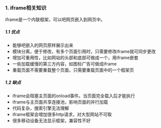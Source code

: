 ### 1. iframe相关知识

iframe是一个内联框架，可以吧网页嵌入到网页中。

##### 1.1 优点

- 能够吧嵌入的网页原样展示出来
- 模块分离，便于修改，有多个页面引用时，只需要修改iframe就可同步更改
- 增加可重用性，比如网站的头部和底部可做成一个，用iframe嵌套
- 一些加载缓慢的第三方内容，如图标广告可做成iframe
- 重载页面不需要重载整个页面，只需要重载页面中的一个框架页

##### 1.2 缺点

- iframe会阻塞主页面的onload事件。当页面完全载入后才能执行
- iframe与主页面共享连接池，影响页面的并行加载
- 代码复杂，搜索引擎无法理解
- iframe框架会增加很多http请求，对大型网站不可取
- 很多移动设备无法显示框架，兼容性不好
